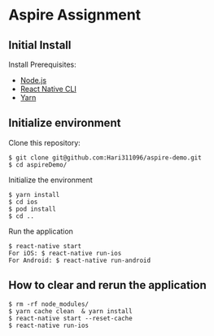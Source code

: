 # Aspire Assignment

## Initial Install
Install Prerequisites:
 - [Node.js](https://nodejs.org)
 - [React Native CLI](https://www.npmjs.com/package/react-native-cli)
 - [Yarn](https://yarnpkg.com/)

## Initialize environment

Clone this repository:
```
$ git clone git@github.com:Hari311096/aspire-demo.git
$ cd aspireDemo/
```

Initialize the environment
```
$ yarn install
$ cd ios
$ pod install
$ cd ..
```

Run the application
```
$ react-native start
For iOS: $ react-native run-ios
For Android: $ react-native run-android

```


## How to clear and rerun the application

```
$ rm -rf node_modules/
$ yarn cache clean  & yarn install
$ react-native start --reset-cache
$ react-native run-ios
```
